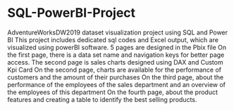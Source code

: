 # SQL-PowerBI-Project
AdventureWorksDW2019 dataset visualization project using SQL and Power BI
This project includes dedicated sql codes and Excel output, which are visualized using powerBI software.
5 pages are designed in the Pbix file
On the first page, there is a data set name and navigation keys for better page access.
 The second page is sales charts designed using DAX and Custom Kpi Card
On the second page, charts are available for the performance of customers and the amount of their purchases
On the third page, about the performance of the employees of the sales department and an overview of the employees of this department
On the fourth page, about the product features and creating a table to identify the best selling products.


